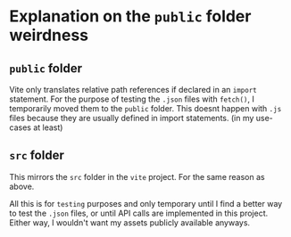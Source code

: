 # Explanation on the `public` folder weirdness

## `public` folder
Vite only translates relative path references if declared in an `import` statement.
For the purpose of testing the `.json` files with `fetch()`, I temporarily moved 
them to the `public` folder. 
This doesnt happen with `.js` files because they are usually defined in import statements. (in my use-cases at least)

## `src` folder
This mirrors the `src` folder in the `vite` project. For the same reason as above.

All this is for `testing` purposes and only temporary until I find a better way to test the `.json` files, or until API calls are implemented in this project. Either way, I wouldn't want my assets publicly available anyways.